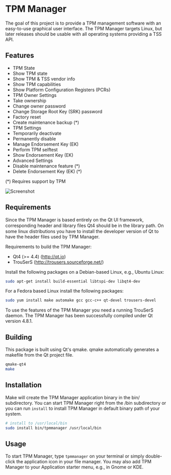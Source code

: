 # TPM Manager

The goal of this project is to provide a TPM management software with an easy-to-use graphical user interface.
The TPM Manager targets Linux, but later releases should be usable with all operating systems providing a TSS API.

## Features

* TPM State
 * Show TPM state
 * Show TPM & TSS vendor info
 * Show TPM capabilities
 * Show Platform Configuration Registers (PCRs)
* TPM Owner Settings
 * Take ownership
 * Change owner password
 * Change Storage Root Key (SRK) password
 * Factory reset
 * Create maintenance backup (*)
* TPM Settings
 * Temporarily deactivate
 * Permanently disable
 * Manage Endorsement Key (EK)
 * Perform TPM selftest
 * Show Endorsement Key (EK)
* Advanced Settings
 * Disable maintenance feature (*)
 * Delete Endorsement Key (EK) (*)

(*) Requires support by TPM

![Screenshot](http://i.imgur.com/OwXH1Ye.png)

## Requirements

Since the TPM Manager is based entirely on the Qt UI framework, corresponding header and library ﬁles Qt4 should be in the library path.
On some linux distributions you have to install the developer version of Qt to have the header files used by TPM Manager.

Requirements to build the TPM Manager: 

* Qt4 (>= 4.4) (http://qt.io)
* TrouSerS (http://trousers.sourceforge.net/)

Install the following packages on a Debian-based Linux, e.g., Ubuntu Linux:

```bash
sudo apt-get install build-essential libtspi-dev libqt4-dev
```
For a Fedora based Linux install the following packages:

```bash
sudo yum install make automake gcc gcc-c++ qt-devel trousers-devel
```

To use the features of the TPM Manager you need a running TrouSerS daemon.
The TPM Manager has been successfully compiled under Qt version 4.8.1. 

## Building

This package is built using Qt's qmake. qmake automatically generates a makefile from the Qt project file.

```bash
qmake-qt4
make
```

## Installation

Make will create the TPM Manager application binary in the bin/ subdirectory.
You can start TPM Manager right from the /bin subdirectory or
you can run `install` to install TPM Manager in default binary path of your system.

```bash
# install to /usr/local/bin
sudo install bin/tpmmanager /usr/local/bin
```

## Usage

To start TPM Manager, type `tpmmanager` on your terminal or simply double-click the application icon in your file manager.
You may also add TPM Manager to your Application starter menu, e.g., in Gnome or KDE.
